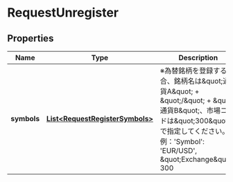 # RequestUnregister

## Properties
Name | Type | Description | Notes
------------ | ------------- | ------------- | -------------
**symbols** | [**List&lt;RequestRegisterSymbols&gt;**](RequestRegisterSymbols.md) | ※為替銘柄を登録する場合、銘柄名は\&quot;通貨A\&quot; + \&quot;/\&quot; + \&quot;通貨B\&quot;、市場コードは\&quot;300\&quot;で指定してください。 例：&#x27;Symbol&#x27;: &#x27;EUR/USD&#x27;, \&quot;Exchange\&quot;: 300 |  [optional]
